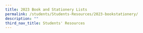 ```yaml
---
title: 2023 Book and Stationery Lists
permalink: /students/Students-Resources/2023-bookstationery/
description: ""
third_nav_title: Students' Resources
---
```

